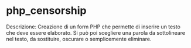 # php_censorship

Descrizione:
Creazione di un form PHP che permette di inserire un testo che deve essere elaborato.
Si può poi scegliere una parola da sottolineare nel testo, da sostituire, oscurare o semplicemente eliminare.